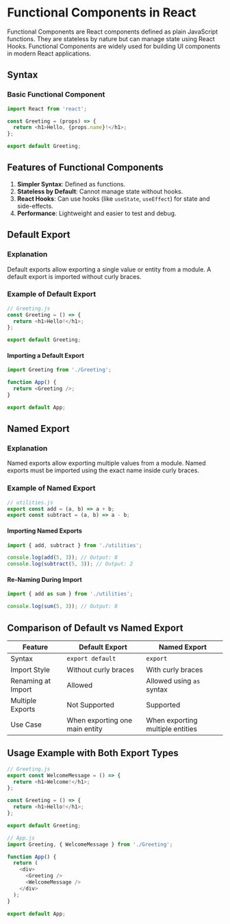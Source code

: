 # Functional Components in React

Functional Components are React components defined as plain JavaScript functions. They are stateless by nature but can manage state using React Hooks. Functional Components are widely used for building UI components in modern React applications.

## Syntax

### Basic Functional Component
```javascript
import React from 'react';

const Greeting = (props) => {
  return <h1>Hello, {props.name}!</h1>;
};

export default Greeting;
```

## Features of Functional Components

1. **Simpler Syntax**: Defined as functions.
2. **Stateless by Default**: Cannot manage state without hooks.
3. **React Hooks**: Can use hooks (like `useState`, `useEffect`) for state and side-effects.
4. **Performance**: Lightweight and easier to test and debug.

## Default Export

### Explanation
Default exports allow exporting a single value or entity from a module. A default export is imported without curly braces.

### Example of Default Export
```javascript
// Greeting.js
const Greeting = () => {
  return <h1>Hello!</h1>;
};

export default Greeting;
```

#### Importing a Default Export
```javascript
import Greeting from './Greeting';

function App() {
  return <Greeting />;
}

export default App;
```

## Named Export

### Explanation
Named exports allow exporting multiple values from a module. Named exports must be imported using the exact name inside curly braces.

### Example of Named Export
```javascript
// utilities.js
export const add = (a, b) => a + b;
export const subtract = (a, b) => a - b;
```

#### Importing Named Exports
```javascript
import { add, subtract } from './utilities';

console.log(add(5, 3)); // Output: 8
console.log(subtract(5, 3)); // Output: 2
```

#### Re-Naming During Import
```javascript
import { add as sum } from './utilities';

console.log(sum(5, 3)); // Output: 8
```

## Comparison of Default vs Named Export

| Feature              | Default Export                     | Named Export                      |
|----------------------|-------------------------------------|------------------------------------|
| Syntax               | `export default`                   | `export`                          |
| Import Style         | Without curly braces               | With curly braces                 |
| Renaming at Import   | Allowed                            | Allowed using `as` syntax         |
| Multiple Exports     | Not Supported                      | Supported                         |
| Use Case             | When exporting one main entity     | When exporting multiple entities  |

## Usage Example with Both Export Types
```javascript
// Greeting.js
export const WelcomeMessage = () => {
  return <h1>Welcome!</h1>;
};

const Greeting = () => {
  return <h1>Hello!</h1>;
};

export default Greeting;

// App.js
import Greeting, { WelcomeMessage } from './Greeting';

function App() {
  return (
    <div>
      <Greeting />
      <WelcomeMessage />
    </div>
  );
}

export default App;
